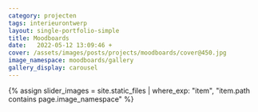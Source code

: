 ```yaml
---
category: projecten
tags: interieurontwerp
layout: single-portfolio-simple
title: Moodboards
date:   2022-05-12 13:09:46 +
cover: /assets/images/posts/projects/moodboards/cover@450.jpg
image_namespace: moodboards/gallery
gallery_display: carousel
---
```

{% assign slider_images = site.static_files | where_exp: "item", "item.path contains page.image_namespace" %}
